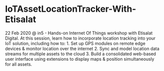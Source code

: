 # IoTAssetLocationTracker-With-Etisalat
22 Feb 2020 @ in5 -  Hands-on Internet Of Things workshop with Etisalat Digital. At this session, learn how to incorporate ​location tracking​ into your IoT solution, including how to: 1. Set up GPS modules on remote edge devices &amp; monitor location over the internet   2. Sync and model location data streams for multiple assets to the cloud   3. Build a consolidated web-based user interface using extensions to display maps &amp; position simultaneously for all assets.
